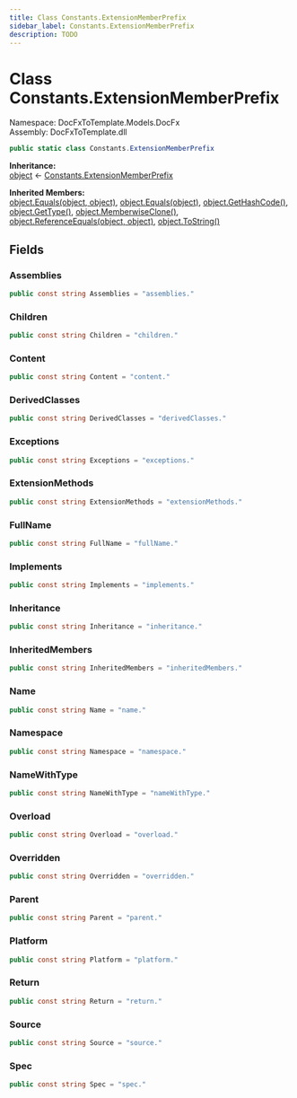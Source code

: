 ```yaml
---
title: Class Constants.ExtensionMemberPrefix
sidebar_label: Constants.ExtensionMemberPrefix
description: TODO
---
```


# Class Constants.ExtensionMemberPrefix
Namespace: DocFxToTemplate.Models.DocFx   
Assembly: DocFxToTemplate.dll
    
   

```csharp title="src/DocFxToTemplate/Models/DocFx/Constants.cs#78" 
public static class Constants.ExtensionMemberPrefix
```

**Inheritance:**   
[object](https://learn.microsoft.com/dotnet/api/system.object) &lt;- 
[Constants.ExtensionMemberPrefix](../DocFxToTemplate.Models.DocFx/Constants.ExtensionMemberPrefix)   

**Inherited Members:**   
[object.Equals(object, object)](https://learn.microsoft.com/dotnet/api/system.object.equals#system-object-equals(system-object-system-object)), [object.Equals(object)](https://learn.microsoft.com/dotnet/api/system.object.equals#system-object-equals(system-object)), [object.GetHashCode()](https://learn.microsoft.com/dotnet/api/system.object.gethashcode), [object.GetType()](https://learn.microsoft.com/dotnet/api/system.object.gettype), [object.MemberwiseClone()](https://learn.microsoft.com/dotnet/api/system.object.memberwiseclone), [object.ReferenceEquals(object, object)](https://learn.microsoft.com/dotnet/api/system.object.referenceequals), [object.ToString()](https://learn.microsoft.com/dotnet/api/system.object.tostring)   

   

   

## Fields
### Assemblies
   
```csharp title="src/DocFxToTemplate/Models/DocFx/Constants.cs#89"
public const string Assemblies = "assemblies."
```
### Children
   
```csharp title="src/DocFxToTemplate/Models/DocFx/Constants.cs#86"
public const string Children = "children."
```
### Content
   
```csharp title="src/DocFxToTemplate/Models/DocFx/Constants.cs#84"
public const string Content = "content."
```
### DerivedClasses
   
```csharp title="src/DocFxToTemplate/Models/DocFx/Constants.cs#93"
public const string DerivedClasses = "derivedClasses."
```
### Exceptions
   
```csharp title="src/DocFxToTemplate/Models/DocFx/Constants.cs#91"
public const string Exceptions = "exceptions."
```
### ExtensionMethods
   
```csharp title="src/DocFxToTemplate/Models/DocFx/Constants.cs#96"
public const string ExtensionMethods = "extensionMethods."
```
### FullName
   
```csharp title="src/DocFxToTemplate/Models/DocFx/Constants.cs#81"
public const string FullName = "fullName."
```
### Implements
   
```csharp title="src/DocFxToTemplate/Models/DocFx/Constants.cs#94"
public const string Implements = "implements."
```
### Inheritance
   
```csharp title="src/DocFxToTemplate/Models/DocFx/Constants.cs#92"
public const string Inheritance = "inheritance."
```
### InheritedMembers
   
```csharp title="src/DocFxToTemplate/Models/DocFx/Constants.cs#95"
public const string InheritedMembers = "inheritedMembers."
```
### Name
   
```csharp title="src/DocFxToTemplate/Models/DocFx/Constants.cs#82"
public const string Name = "name."
```
### Namespace
   
```csharp title="src/DocFxToTemplate/Models/DocFx/Constants.cs#88"
public const string Namespace = "namespace."
```
### NameWithType
   
```csharp title="src/DocFxToTemplate/Models/DocFx/Constants.cs#80"
public const string NameWithType = "nameWithType."
```
### Overload
   
```csharp title="src/DocFxToTemplate/Models/DocFx/Constants.cs#99"
public const string Overload = "overload."
```
### Overridden
   
```csharp title="src/DocFxToTemplate/Models/DocFx/Constants.cs#90"
public const string Overridden = "overridden."
```
### Parent
   
```csharp title="src/DocFxToTemplate/Models/DocFx/Constants.cs#85"
public const string Parent = "parent."
```
### Platform
   
```csharp title="src/DocFxToTemplate/Models/DocFx/Constants.cs#97"
public const string Platform = "platform."
```
### Return
   
```csharp title="src/DocFxToTemplate/Models/DocFx/Constants.cs#98"
public const string Return = "return."
```
### Source
   
```csharp title="src/DocFxToTemplate/Models/DocFx/Constants.cs#87"
public const string Source = "source."
```
### Spec
   
```csharp title="src/DocFxToTemplate/Models/DocFx/Constants.cs#83"
public const string Spec = "spec."
```
   

   

   

   

   